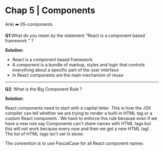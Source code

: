 # Chap 5 | Components

Anki ➡️ 05-components

**Q1**:What do you mean by the statement "React is a component based framework " ? 

**Solution**:

- React is a component based framework
- A component is a bundle of markup, styles and logic that controls everything about a specific part of the user interface
- In React components are the main mechanism of reuse

------

**Q2**: What is the Big Component Rule ? 

**Solution**:

React components need to start with a capital letter .This is how the JSX compiler can tell whether we are trying to render a built-in HTML tag or a custom React component  . We have to enforce this rule because even if we have a new rule say Components can't share names with HTML tags but this will not work because every now and then we get a new HTML tag! . The list of HTML tags isn't set in stone. 

The convention is to use PascalCase for all React component names